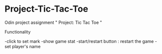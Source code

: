 # Project-Tic-Tac-Toe
Odin project assignment " Project: Tic Tac Toe "


Functionality

-click to set mark
-show game stat
-start/restart button : restart the game
-set player's name
